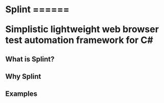<h1>Splint
======

Simplistic lightweight web browser test automation framework for C#

<h2>What is Splint?</h2>

<h2>Why Splint</h2>

<h2>Examples</h2>




